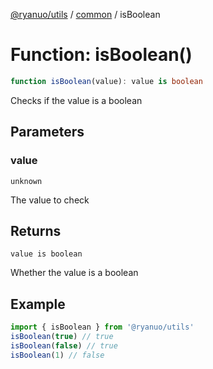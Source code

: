 [@ryanuo/utils](../../index.md) / [common](../index.md) / isBoolean

# Function: isBoolean()

```ts
function isBoolean(value): value is boolean
```

Checks if the value is a boolean

## Parameters

### value

`unknown`

The value to check

## Returns

`value is boolean`

Whether the value is a boolean

## Example

```ts
import { isBoolean } from '@ryanuo/utils'
isBoolean(true) // true
isBoolean(false) // true
isBoolean(1) // false
```
